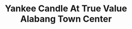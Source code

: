 ---
title: "Yankee Candle At True Value Alabang Town Center"
url: /muntinlupa/yankee-candle-at-true-value-alabang-town-center/
shop: candles
---